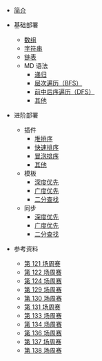 <!-- 目录配置 -->

- [简介](/)

- 基础部署
  - [数组](data-structure/array/)
  - [字符串](data-structure/string/)
  - [链表](data-structure/linked_list/)
  - MD 语法
    - [递归](data-structure/tree/recursion/)
    - [层次遍历（BFS）](data-structure/tree/bfs/)
    - [前中后序遍历（DFS）](data-structure/tree/dfs/)
    - [其他](data-structure/tree/other/)
- 进阶部署
  - 插件
    - [堆排序](algorithm/sort/heap/)
    - [快速排序](algorithm/sort/quick/)
    - [冒泡排序](algorithm/sort/bubble/)
    - [其他](algorithm/sort/other/)
  - 模板
    - [深度优先](algorithm/research/dfs/)
    - [广度优先](algorithm/research/bfs/)
    - [二分查找](algorithm/research/binary-search/)
  - 同步
    - [深度优先](algorithm/research/dfs/)
    - [广度优先](algorithm/research/bfs/)
    - [二分查找](algorithm/research/binary-search/)
- 参考资料
  - [第 121 场周赛](weekly/)
  - [第 122 场周赛](weekly/122/)
  - [第 124 场周赛](weekly/124/)
  - [第 129 场周赛](weekly/129/)
  - [第 130 场周赛](weekly/130/)
  - [第 131 场周赛](weekly/131/)
  - [第 133 场周赛](weekly/133/)
  - [第 134 场周赛](weekly/134/)
  - [第 136 场周赛](weekly/136/)
  - [第 137 场周赛](weekly/137/)
  - [第 138 场周赛](weekly/138/)
